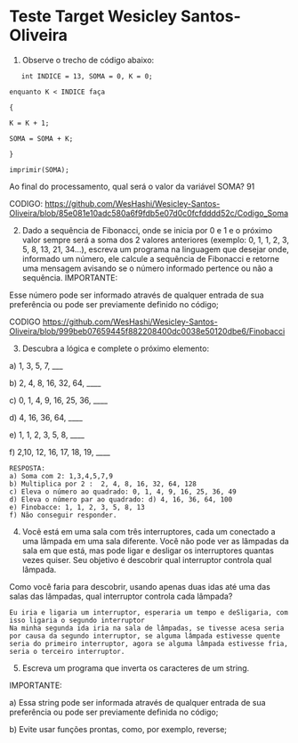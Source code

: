 # Teste Target Wesicley Santos-Oliveira

1) Observe o trecho de código abaixo:
   
```
   int INDICE = 13, SOMA = 0, K = 0;

enquanto K < INDICE faça

{

K = K + 1;

SOMA = SOMA + K;

}

imprimir(SOMA);
```
Ao final do processamento, qual será o valor da variável SOMA?
91

CODIGO: https://github.com/WesHashi/Wesicley-Santos-Oliveira/blob/85e081e10adc580a6f9fdb5e07d0c0fcfdddd52c/Codigo_Soma


2) Dado a sequência de Fibonacci, onde se inicia por 0 e 1 e o próximo valor sempre será a soma dos 2 valores anteriores (exemplo: 0, 1, 1, 2, 3, 5, 8, 13, 21, 34...), escreva um programa na linguagem que desejar onde, informado um número, ele calcule a sequência de Fibonacci e retorne uma mensagem avisando se o número informado pertence ou não a sequência.
IMPORTANTE:

Esse número pode ser informado através de qualquer entrada de sua preferência ou pode ser previamente definido no código;
 
CODIGO https://github.com/WesHashi/Wesicley-Santos-Oliveira/blob/999beb07659445f882208400dc0038e50120dbe6/Finobacci

3) Descubra a lógica e complete o próximo elemento:



a) 1, 3, 5, 7, ___

b) 2, 4, 8, 16, 32, 64, ____

c) 0, 1, 4, 9, 16, 25, 36, ____

d) 4, 16, 36, 64, ____

e) 1, 1, 2, 3, 5, 8, ____

f) 2,10, 12, 16, 17, 18, 19, ____

```
RESPOSTA: 
a) Soma com 2: 1,3,4,5,7,9
b) Multiplica por 2 :  2, 4, 8, 16, 32, 64, 128
c) Eleva o número ao quadrado: 0, 1, 4, 9, 16, 25, 36, 49
d) Eleva o número par ao quadrado: d) 4, 16, 36, 64, 100
e) Finobacce: 1, 1, 2, 3, 5, 8, 13
f) Não conseguir responder.
```
4) Você está em uma sala com três interruptores, cada um conectado a uma lâmpada em uma sala diferente. Você não pode ver as lâmpadas da sala em que está, mas pode ligar e desligar os interruptores quantas vezes quiser. Seu objetivo é descobrir qual interruptor controla qual lâmpada.

Como você faria para descobrir, usando apenas duas idas até uma das salas das lâmpadas, qual interruptor controla cada lâmpada?

````
Eu iria e ligaria um interruptor, esperaria um tempo e deSligaria, com isso ligaria o segundo interruptor
Na minha segunda ida iria na sala de lâmpadas, se tivesse acesa seria por causa da segundo interruptor, se alguma lâmpada estivesse quente seria do primeiro interruptor, agora se alguma lâmpada estivesse fria, seria o terceiro interruptor.

````

5) Escreva um programa que inverta os caracteres de um string.

IMPORTANTE:

a) Essa string pode ser informada através de qualquer entrada de sua preferência ou pode ser previamente definida no código;

b) Evite usar funções prontas, como, por exemplo, reverse;








